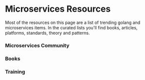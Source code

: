 # Microservices Resources

Most of the resources on this page are a list of trending golang and microservices items.  In the curated lists you'll find books, articles, platforms, standards, theory and patterns.

### Microservices Community

### Books

### Training



